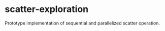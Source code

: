 scatter-exploration
===================

Prototype implementation of sequential and parallelized scatter operation.